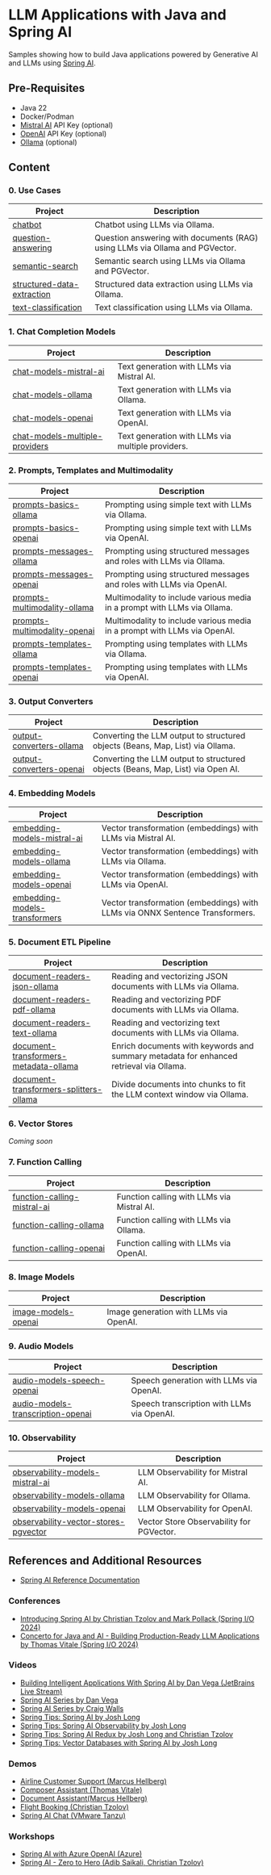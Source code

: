 # LLM Applications with Java and Spring AI

Samples showing how to build Java applications powered by Generative AI and LLMs using [Spring AI](https://docs.spring.io/spring-ai/reference/).

## Pre-Requisites

* Java 22
* Docker/Podman
* [Mistral AI](https://console.mistral.ai) API Key (optional)
* [OpenAI](https://platform.openai.com) API Key (optional)
* [Ollama](https://ollama.ai) (optional)

## Content

### 0. Use Cases

| Project                                                                                                                                 | Description                                                                 |
|-----------------------------------------------------------------------------------------------------------------------------------------|-----------------------------------------------------------------------------|
| [chatbot](https://github.com/ThomasVitale/llm-apps-java-spring-ai/tree/main/00-use-cases/chatbot)                                       | Chatbot using LLMs via Ollama.                                              |
| [question-answering](https://github.com/ThomasVitale/llm-apps-java-spring-ai/tree/main/00-use-cases/question-answering)                 | Question answering with documents (RAG) using LLMs via Ollama and PGVector. |
| [semantic-search](https://github.com/ThomasVitale/llm-apps-java-spring-ai/tree/main/00-use-cases/semantic-search)                       | Semantic search using LLMs via Ollama and PGVector.                         |
| [structured-data-extraction](https://github.com/ThomasVitale/llm-apps-java-spring-ai/tree/main/00-use-cases/structured-data-extraction) | Structured data extraction using LLMs via Ollama.                           |
| [text-classification](https://github.com/ThomasVitale/llm-apps-java-spring-ai/tree/main/00-use-cases/text-classification)               | Text classification using LLMs via Ollama.                                  |

### 1. Chat Completion Models

| Project                                                                                                                                           | Description                                       |
|---------------------------------------------------------------------------------------------------------------------------------------------------|---------------------------------------------------|
| [chat-models-mistral-ai](https://github.com/ThomasVitale/llm-apps-java-spring-ai/tree/main/01-chat-models/chat-models-mistral-ai)                 | Text generation with LLMs via Mistral AI.         |
| [chat-models-ollama](https://github.com/ThomasVitale/llm-apps-java-spring-ai/tree/main/01-chat-models/chat-models-ollama)                         | Text generation with LLMs via Ollama.             |
| [chat-models-openai](https://github.com/ThomasVitale/llm-apps-java-spring-ai/tree/main/01-chat-models/chat-models-openai)                         | Text generation with LLMs via OpenAI.             |
| [chat-models-multiple-providers](https://github.com/ThomasVitale/llm-apps-java-spring-ai/tree/main/01-chat-models/chat-models-multiple-providers) | Text generation with LLMs via multiple providers. |


### 2. Prompts, Templates and Multimodality

| Project                                                                                                                                     | Description                                                              |
|---------------------------------------------------------------------------------------------------------------------------------------------|--------------------------------------------------------------------------|
| [prompts-basics-ollama](https://github.com/ThomasVitale/llm-apps-java-spring-ai/tree/main/02-prompts/prompts-basics-ollama)                 | Prompting using simple text with LLMs via Ollama.                        |
| [prompts-basics-openai](https://github.com/ThomasVitale/llm-apps-java-spring-ai/tree/main/02-prompts/prompts-basics-openai)                 | Prompting using simple text with LLMs via OpenAI.                        |
| [prompts-messages-ollama](https://github.com/ThomasVitale/llm-apps-java-spring-ai/tree/main/02-prompts/prompts-messages-ollama)             | Prompting using structured messages and roles with LLMs via Ollama.      |
| [prompts-messages-openai](https://github.com/ThomasVitale/llm-apps-java-spring-ai/tree/main/02-prompts/prompts-messages-openai)             | Prompting using structured messages and roles with LLMs via OpenAI.      |
| [prompts-multimodality-ollama](https://github.com/ThomasVitale/llm-apps-java-spring-ai/tree/main/02-prompts/prompts-multimodality-ollama)   | Multimodality to include various media in a prompt with LLMs via Ollama. |
| [prompts-multimodality-openai](https://github.com/ThomasVitale/llm-apps-java-spring-ai/tree/main/02-prompts/prompts-multimodality-openai)   | Multimodality to include various media in a prompt with LLMs via OpenAI. |
| [prompts-templates-ollama](https://github.com/ThomasVitale/llm-apps-java-spring-ai/tree/main/02-prompts/prompts-templates-ollama)           | Prompting using templates with LLMs via Ollama.                          |
| [prompts-templates-openai](https://github.com/ThomasVitale/llm-apps-java-spring-ai/tree/main/02-prompts/prompts-templates-openai)           | Prompting using templates with LLMs via OpenAI.                          |

### 3. Output Converters

| Project                                                                                                                               | Description                                                                     |
|---------------------------------------------------------------------------------------------------------------------------------------|---------------------------------------------------------------------------------|
| [output-converters-ollama](https://github.com/ThomasVitale/llm-apps-java-spring-ai/tree/main/03-output-converters/output-converters-ollama) | Converting the LLM output to structured objects (Beans, Map, List) via Ollama.  |
| [output-converters-openai](https://github.com/ThomasVitale/llm-apps-java-spring-ai/tree/main/03-output-converters/output-converters-openai)    | Converting the LLM output to structured objects (Beans, Map, List) via Open AI. |

### 4. Embedding Models

| Project                                                                                                                                          | Description                                                                                     |
|--------------------------------------------------------------------------------------------------------------------------------------------------|-------------------------------------------------------------------------------------------------|
| [embedding-models-mistral-ai](https://github.com/ThomasVitale/llm-apps-java-spring-ai/tree/main/04-embedding-models/embedding-models-mistral-ai) | Vector transformation (embeddings) with LLMs via Mistral AI.                                    |
| [embedding-models-ollama](https://github.com/ThomasVitale/llm-apps-java-spring-ai/tree/main/04-embedding-models/embedding-models-ollama)         | Vector transformation (embeddings) with LLMs via Ollama.                                        |
| [embedding-models-openai](https://github.com/ThomasVitale/llm-apps-java-spring-ai/tree/main/04-embedding-models/embedding-models-openai)         | Vector transformation (embeddings) with LLMs via OpenAI.                                        |
| [embedding-models-transformers](https://github.com/ThomasVitale/llm-apps-java-spring-ai/tree/main/04-embedding-models/embedding-models-transformers)   | Vector transformation (embeddings) with LLMs via ONNX Sentence Transformers. |

### 5. Document ETL Pipeline

| Project                                                                                                                                                                     | Description                                                  |
|-----------------------------------------------------------------------------------------------------------------------------------------------------------------------------|--------------------------------------------------------------|
| [document-readers-json-ollama](https://github.com/ThomasVitale/llm-apps-java-spring-ai/tree/main/05-etl-pipeline/document-readers-json-ollama)                              | Reading and vectorizing JSON documents with LLMs via Ollama. |
| [document-readers-pdf-ollama](https://github.com/ThomasVitale/llm-apps-java-spring-ai/tree/main/05-etl-pipeline/document-readers-text-ollama)                           | Reading and vectorizing PDF documents with LLMs via Ollama.  |
| [document-readers-text-ollama](https://github.com/ThomasVitale/llm-apps-java-spring-ai/tree/main/05-etl-pipeline/document-readers-text-ollama)                          | Reading and vectorizing text documents with LLMs via Ollama. |
| [document-transformers-metadata-ollama](https://github.com/ThomasVitale/llm-apps-java-spring-ai/tree/main/05-etl-pipeline/document-transformers-metadata-ollama)   | Enrich documents with keywords and summary metadata for enhanced retrieval via Ollama.  |
| [document-transformers-splitters-ollama](https://github.com/ThomasVitale/llm-apps-java-spring-ai/tree/main/05-etl-pipeline/document-transformers-splitters-ollama) | Divide documents into chunks to fit the LLM context window via Ollama.                  |

### 6. Vector Stores

_Coming soon_

### 7. Function Calling

| Project                                                                                                                                          | Description                                |
|--------------------------------------------------------------------------------------------------------------------------------------------------|--------------------------------------------|
| [function-calling-mistral-ai](https://github.com/ThomasVitale/llm-apps-java-spring-ai/tree/main/07-function-calling/function-calling-mistral-ai) | Function calling with LLMs via Mistral AI. |
| [function-calling-ollama](https://github.com/ThomasVitale/llm-apps-java-spring-ai/tree/main/07-function-calling/function-calling-ollama)         | Function calling with LLMs via Ollama.     |
| [function-calling-openai](https://github.com/ThomasVitale/llm-apps-java-spring-ai/tree/main/07-function-calling/function-calling-openai)         | Function calling with LLMs via OpenAI.     |

### 8. Image Models

| Project                                                                                                                | Description                            |
|------------------------------------------------------------------------------------------------------------------------|----------------------------------------|
| [image-models-openai](https://github.com/ThomasVitale/llm-apps-java-spring-ai/tree/main/08-image-models/image-models-openai) | Image generation with LLMs via OpenAI. |

### 9. Audio Models

| Project                                                                                                                                           | Description                                |
|---------------------------------------------------------------------------------------------------------------------------------------------------|--------------------------------------------|
| [audio-models-speech-openai](https://github.com/ThomasVitale/llm-apps-java-spring-ai/tree/main/09-audio-models/audio-models-speech-openai)        | Speech generation with LLMs via OpenAI.    |
| [audio-models-transcription-openai](https://github.com/ThomasVitale/llm-apps-java-spring-ai/tree/main/09-audio-models/audio-models-transcription-openai) | Speech transcription with LLMs via OpenAI. |

### 10. Observability

| Project                                                                                                                                                         | Description                              |
|-----------------------------------------------------------------------------------------------------------------------------------------------------------------|------------------------------------------|
| [observability-models-mistral-ai](https://github.com/ThomasVitale/llm-apps-java-spring-ai/tree/main/10-observability/observability-models-mistral-ai)            | LLM Observability for Mistral AI.        |
| [observability-models-ollama](https://github.com/ThomasVitale/llm-apps-java-spring-ai/tree/main/10-observability/observability-models-ollama)                   | LLM Observability for Ollama.            |
| [observability-models-openai](https://github.com/ThomasVitale/llm-apps-java-spring-ai/tree/main/10-observability/observability-models-openai)                   | LLM Observability for OpenAI.            |
| [observability-vector-stores-pgvector](https://github.com/ThomasVitale/llm-apps-java-spring-ai/tree/main/10-observability/observability-vector-stores-pgvector) | Vector Store Observability for PGVector. |

## References and Additional Resources

* [Spring AI Reference Documentation](https://docs.spring.io/spring-ai/reference/index.html)

### Conferences

* [Introducing Spring AI by Christian Tzolov and Mark Pollack (Spring I/O 2024)](https://www.youtube.com/watch?v=umKbaXsiCOY)
* [Concerto for Java and AI - Building Production-Ready LLM Applications by Thomas Vitale (Spring I/O 2024)](https://www.youtube.com/watch?v=3zTf8NxF-6o)

### Videos

* [Building Intelligent Applications With Spring AI by Dan Vega (JetBrains Live Stream)](https://www.youtube.com/watch?v=x6KmUyPWy2Q)
* [Spring AI Series by Dan Vega](https://www.youtube.com/playlist?list=PLZV0a2jwt22uoDm3LNDFvN6i2cAVU_HTH)
* [Spring AI Series by Craig Walls](https://www.youtube.com/playlist?list=PLH5OU4wXVJc9aECkMUVPCi8g3pzs8pZ3E)
* [Spring Tips: Spring AI by Josh Long](https://www.youtube.com/watch?v=aNKDoiOUo9M)
* [Spring Tips: Spring AI Observability by Josh Long](https://www.youtube.com/watch?v=afU8cK0pnpY)
* [Spring Tips: Spring AI Redux by Josh Long and Christian Tzolov](https://www.youtube.com/watch?v=Q65-Zade25w)
* [Spring Tips: Vector Databases with Spring AI by Josh Long](https://www.youtube.com/watch?v=yPu-WV_00Tk)

### Demos

* [Airline Customer Support (Marcus Hellberg)](https://github.com/marcushellberg/java-ai-playground/tree/spring-ai)
* [Composer Assistant (Thomas Vitale)](https://github.com/ThomasVitale/concerto-for-java-and-ai)
* [Document Assistant(Marcus Hellberg)](https://github.com/marcushellberg/docs-assistant)
* [Flight Booking (Christian Tzolov)](https://github.com/tzolov/playground-flight-booking)
* [Spring AI Chat (VMware Tanzu)](https://github.com/vmware-tanzu/application-accelerator-samples/tree/main/spring-ai-chat)

### Workshops

* [Spring AI with Azure OpenAI (Azure)](https://github.com/Azure-Samples/spring-ai-azure-workshop)
* [Spring AI - Zero to Hero (Adib Saikali, Christian Tzolov)](https://github.com/asaikali/spring-ai-zero-to-hero/tree/main)
